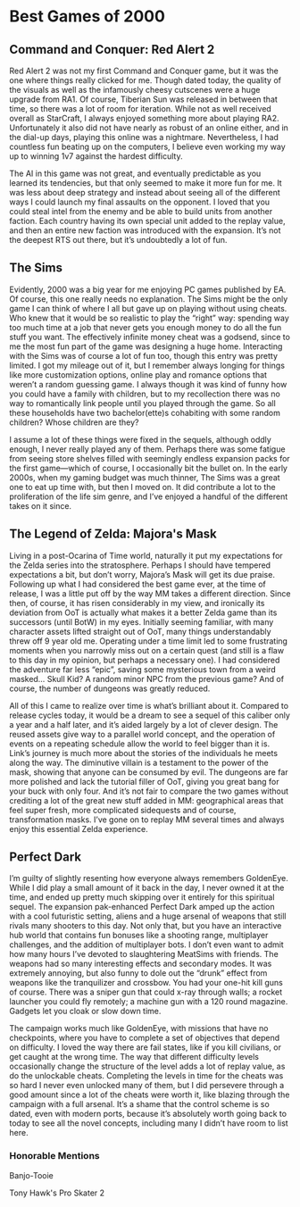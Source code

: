 # Best Games of 2000

## Command and Conquer: Red Alert 2

Red Alert 2 was not my first Command and Conquer game, but it was the one where things really clicked for me. Though dated today, the quality of the visuals as well as the infamously cheesy cutscenes were a huge upgrade from RA1. Of course, Tiberian Sun was released in between that time, so there was a lot of room for iteration. While not as well received overall as StarCraft, I always enjoyed something more about playing RA2. Unfortunately it also did not have nearly as robust of an online either, and in the dial-up days, playing this online was a nightmare. Nevertheless, I had countless fun beating up on the computers, I believe even working my way up to winning 1v7 against the hardest difficulty.

The AI in this game was not great, and eventually predictable as you learned its tendencies, but that only seemed to make it more fun for me. It was less about deep strategy and instead about seeing all of the different ways I could launch my final assaults on the opponent. I loved that you could steal intel from the enemy and be able to build units from another faction. Each country having its own special unit added to the replay value, and then an entire new faction was introduced with the expansion. It’s not the deepest RTS out there, but it’s undoubtedly a lot of fun.

## The Sims

Evidently, 2000 was a big year for me enjoying PC games published by EA. Of course, this one really needs no explanation. The Sims might be the only game I can think of where I all but gave up on playing without using cheats. Who knew that it would be so realistic to play the “right” way: spending way too much time at a job that never gets you enough money to do all the fun stuff you want. The effectively infinite money cheat was a godsend, since to me the most fun part of the game was designing a huge home. Interacting with the Sims was of course a lot of fun too, though this entry was pretty limited. I got my mileage out of it, but I remember always longing for things like more customization options, online play and romance options that weren’t a random guessing game. I always though it was kind of funny how you could have a family with children, but to my recollection there was no way to romantically link people until you played through the game. So all these households have two bachelor(ette)s cohabiting with some random children? Whose children are they?

I assume a lot of these things were fixed in the sequels, although oddly enough, I never really played any of them. Perhaps there was some fatigue from seeing store shelves filled with seemingly endless expansion packs for the first game—which of course, I occasionally bit the bullet on. In the early 2000s, when my gaming budget was much thinner, The Sims was a great one to eat up time with, but then I moved on. It did contribute a lot to the proliferation of the life sim genre, and I’ve enjoyed a handful of the different takes on it since.

## The Legend of Zelda: Majora's Mask

Living in a post-Ocarina of Time world, naturally it put my expectations for the Zelda series into the stratosphere. Perhaps I should have tempered expectations a bit, but don’t worry, Majora’s Mask will get its due praise. Following up what I had considered the best game ever, at the time of release, I was a little put off by the way MM takes a different direction. Since then, of course, it has risen considerably in my view, and ironically its deviation from OoT is actually what makes it a better Zelda game than its successors (until BotW) in my eyes. Initially seeming familiar, with many character assets lifted straight out of OoT, many things understandably threw off 9 year old me. Operating under a time limit led to some frustrating moments when you narrowly miss out on a certain quest (and still is a flaw to this day in my opinion, but perhaps a necessary one). I had considered the adventure far less “epic”, saving some mysterious town from a weird masked… Skull Kid? A random minor NPC from the previous game? And of course, the number of dungeons was greatly reduced.

All of this I came to realize over time is what’s brilliant about it. Compared to release cycles today, it would be a dream to see a sequel of this caliber only a year and a half later, and it’s aided largely by a lot of clever design. The reused assets give way to a parallel world concept, and the operation of events on a repeating schedule allow the world to feel bigger than it is. Link’s journey is much more about the stories of the individuals he meets along the way. The diminutive villain is a testament to the power of the mask, showing that anyone can be consumed by evil. The dungeons are far more polished and lack the tutorial filler of OoT, giving you great bang for your buck with only four. And it’s not fair to compare the two games without crediting a lot of the great new stuff added in MM: geographical areas that feel super fresh, more complicated sidequests and of course, transformation masks. I’ve gone on to replay MM several times and always enjoy this essential Zelda experience.

## Perfect Dark

I’m guilty of slightly resenting how everyone always remembers GoldenEye. While I did play a small amount of it back in the day, I never owned it at the time, and ended up pretty much skipping over it entirely for this spiritual sequel. The expansion pak-enhanced Perfect Dark amped up the action with a cool futuristic setting, aliens and a huge arsenal of weapons that still rivals many shooters to this day. Not only that, but you have an interactive hub world that contains fun bonuses like a shooting range, multiplayer challenges, and the addition of multiplayer bots. I don’t even want to admit how many hours I’ve devoted to slaughtering MeatSims with friends. The weapons had so many interesting effects and secondary modes. It was extremely annoying, but also funny to dole out the “drunk” effect from weapons like the tranquilizer and crossbow. You had your one-hit kill guns of course. There was a sniper gun that could x-ray through walls; a rocket launcher you could fly remotely; a machine gun with a 120 round magazine. Gadgets let you cloak or slow down time. 

The campaign works much like GoldenEye, with missions that have no checkpoints, where you have to complete a set of objectives that depend on difficulty. I loved the way there are fail states, like if you kill civilians, or get caught at the wrong time. The way that different difficulty levels occasionally change the structure of the level adds a lot of replay value, as do the unlockable cheats. Completing the levels in time for the cheats was so hard I never even unlocked many of them, but I did persevere through a good amount since a lot of the cheats were worth it, like blazing through the campaign with a full arsenal. It’s a shame that the control scheme is so dated, even with modern ports, because it’s absolutely worth going back to today to see all the novel concepts, including many I didn’t have room to list here.

### Honorable Mentions

Banjo-Tooie

Tony Hawk's Pro Skater 2